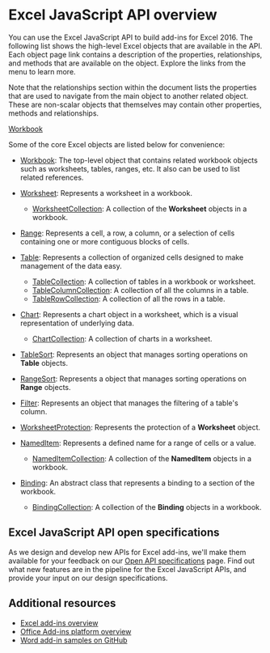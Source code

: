 # Excel JavaScript API overview

You can use the Excel JavaScript API to build add-ins for Excel 2016. The following list shows the high-level Excel objects that are available in the API. Each object page link contains a description of the properties, relationships, and methods that are available on the object. Explore the links from the menu to learn more.

Note that the relationships section within the document lists the properties that are used to navigate from the main object to another related object. These are non-scalar objects that themselves may contain other properties, methods and relationships.

[Workbook](../../api/excel/excel.workbook)

Some of the core Excel objects are listed below for convenience: 

- [Workbook](../../api/excel/excel.workbook): The top-level object that contains related workbook objects such as worksheets, tables, ranges, etc. It also can be used to list related references.

* [Worksheet](../../api/excel/excel.worksheet): Represents a worksheet in a workbook. 
  * [WorksheetCollection](../../api/excel/excel.worksheetcollection): A collection of the **Worksheet** objects in a workbook.

* [Range](../../api/excel/excel.range): Represents a cell, a row, a column, or a selection of cells containing one or more contiguous blocks of cells.

* [Table](../../api/excel/excel.table): Represents a collection of organized cells designed to make management of the data easy.
  * [TableCollection](../../api/excel/excel.tablecollection): A collection of tables in a workbook or worksheet.
  * [TableColumnCollection](../../api/excel/excel.tablecolumncollection): A collection of all the columns in a table.
  * [TableRowCollection](../../api/excel/excel.tablerowcollection): A collection of all the rows in a table.

* [Chart](../../api/excel/excel.chart): Represents a chart object in a worksheet, which is a visual representation of underlying data.
  * [ChartCollection](../../api/excel/excel.chartcollection): A collection of charts in a worksheet.

* [TableSort](../../api/excel/excel.tablesort): Represents an object that manages sorting operations on **Table** objects.

* [RangeSort](../../api/excel/excel.rangesort): Represents a object that manages sorting operations on **Range** objects.

* [Filter](../../api/excel/excel.filter): Represents an object that manages the filtering of a table's column.

* [WorksheetProtection](../../api/excel/excel.worksheetprotection): Represents the protection of a **Worksheet** object.

* [NamedItem](../../api/excel/excel.nameditem): Represents a defined name for a range of cells or a value. 
  * [NamedItemCollection](../../api/excel/excel.nameditemcollection): A collection of the **NamedItem** objects in a workbook.

* [Binding](../../api/excel/excel.binding): An abstract class that represents a binding to a section of the workbook.
  * [BindingCollection](../../api/excel/excel.bindingcollection): A collection of the **Binding** objects in a workbook.

## Excel JavaScript API open specifications

As we design and develop new APIs for Excel add-ins, we'll make them available for your feedback on our [Open API specifications](../openspec.md) page. Find out what new features are in the pipeline for the Excel JavaScript APIs, and provide your input on our design specifications.

## Additional resources

* [Excel add-ins overview](https://docs.microsoft.com/en-us/office/dev/add-ins/excel/excel-add-ins-overview)
* [Office Add-ins platform overview](https://docs.microsoft.com/en-us/office/dev/add-ins/overview/office-add-ins)
* [Word add-in samples on GitHub](https://github.com/OfficeDev?utf8=%E2%9C%93&query=Excel)
